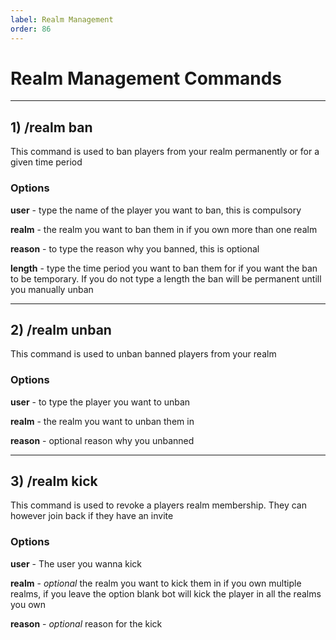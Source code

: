 ```yaml
---
label: Realm Management 
order: 86
---
```


# Realm Management Commands 

---

## 1) /realm ban 
   This command is used to ban players from your realm permanently or for a given time period 
   
   ### Options 
   **user** -  type the name of the player you want to ban, this is compulsory 
   
   **realm** - the realm you want to ban them in if you own more than one realm 
   
   **reason** - to type the reason why you banned, this is optional 
   
   **length** - type the time period you want to ban them for if you want the ban to be temporary. If you do not type a length the ban will be permanent untill you manually unban 

---

## 2) /realm unban 
  This command is used to unban banned players from your realm 
  
  ### Options
   **user** - to type the player you want to unban 
   
   **realm** - the realm you want to unban them in 

   **reason** - optional reason why you unbanned 
   
   ---
   
## 3) /realm kick 
   This command is used to revoke a players realm membership. They can however join back if they have an invite 

 ### Options
   **user** - The user you wanna kick 

   **realm** - *optional* the realm you want to kick them in if you own multiple realms, if you leave the option blank bot will kick the player in all the realms you own

   **reason** - *optional* reason for the kick 
